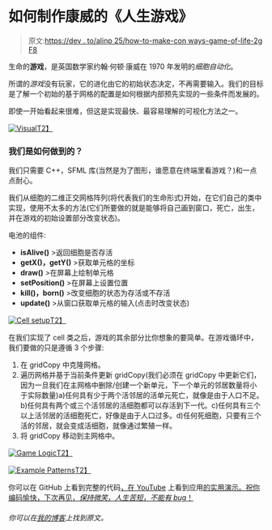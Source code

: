 # 如何制作康威的《人生游戏》

> 原文:[https://dev . to/alinp 25/how-to-make-con ways-game-of-life-2g F8](https://dev.to/alinp25/how-to-make-conways-game-of-life-2gf8)

生命的**游戏**，是英国数学家约翰·何顿·康威在 1970 年发明的*细胞自动化*。

所谓的*游戏*没有玩家，它的进化由它的初始状态决定，不再需要输入。我们的目标是了解一个初始的基于网格的配置是如何根据内部预先实现的一些条件而发展的。

即使一开始看起来很难，但这是实现最快、最容易理解的可视化方法之一。

[![Visual](../Images/c89ed01a12bd4d4b698070c5e64cd122.png)T2】](https://res.cloudinary.com/practicaldev/image/fetch/s--RAcUUeRg--/c_limit%2Cf_auto%2Cfl_progressive%2Cq_66%2Cw_880/https://github.com/alinp25/alinp25.github.io/raw/master/assets/images/gameoflife/gli.gif)

### 我们是如何做到的？

我们只需要 C++，SFML 库(当然是为了图形，谁愿意在终端里看游戏？)和一点点耐心。

我们从细胞的二维正交网格阵列(将代表我们的生命形式)开始，在它们自己的类中实现，使用不太多的方法(它们所要做的就是能够将自己画到窗口，死亡，出生，并在游戏的初始设置部分改变状态)。

电池的组件:

*   **isAlive()** >返回细胞是否存活
*   **getX()，getY()** >获取单元格的坐标
*   **draw()** >在屏幕上绘制单元格
*   **setPosition()** >在屏幕上设置位置
*   **kill()，born()** >改变细胞的状态为存活或不存活
*   **update()** >从窗口获取单元格的输入(点击时改变状态)

[![Cell setup](../Images/2fbf48472ef71afabd6e2b76aaf3e54b.png)T2】](https://res.cloudinary.com/practicaldev/image/fetch/s---ekU9_By--/c_limit%2Cf_auto%2Cfl_progressive%2Cq_auto%2Cw_880/https://github.com/alinp25/alinp25.github.io/raw/master/assets/images/gameoflife/cell.png)

在我们实现了 cell 类之后，游戏的其余部分比你想象的要简单。在游戏循环中，我们要做的只是遵循 3 个步骤:

1.  在 gridCopy 中克隆网格。
2.  遍历网格并基于当前条件更新 gridCopy(我们必须在 gridCopy 中更新它们，因为一旦我们在主网格中删除/创建一个新单元，下一个单元的邻居数量将小于实际数量)a)任何具有少于两个活邻居的活单元死亡，就像是由于人口不足。b)任何具有两个或三个活邻居的活细胞都可以存活到下一代。c)任何具有三个以上活邻居的活细胞死亡，好像是由于人口过多。d)任何死细胞，只要有三个活的邻居，就会变成活细胞，就像通过繁殖一样。
3.  将 gridCopy 移动到主网格中。

[![Game Logic](../Images/f33b2a1b0fe520ab2f7015e736a15da0.png)T2】](https://res.cloudinary.com/practicaldev/image/fetch/s--waJ8niHg--/c_limit%2Cf_auto%2Cfl_progressive%2Cq_auto%2Cw_880/https://github.com/alinp25/alinp25.github.io/raw/master/assets/images/gameoflife/gamelogic.png)

[![Example Patterns](../Images/6b6acdd35c4c5344dcaa30ef2362e332.png)T2】](https://res.cloudinary.com/practicaldev/image/fetch/s--DqibrrAG--/c_limit%2Cf_auto%2Cfl_progressive%2Cq_auto%2Cw_880/https://github.com/alinp25/alinp25.github.io/raw/master/assets/images/gameoflife/exmpl.png)

你可以在 GitHub 上看到完整的代码[，在 YouTube](https://github.com/alinp25/gameoflife) 上看到应用[的实用演示。祝你编码愉快，下次再见，*保持微笑，人生苦短，不能有 bug*！](https://www.youtube.com/watch?v=408e5MfifYQ)

###### 你可以在[我的博客](https://alinp25.github.io/gameoflifecpp/)上找到原文。